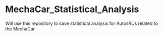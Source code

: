 # MechaCar_Statistical_Analysis
Will use this repository to save statistical analysis for AutosRUs related to the MechaCar
